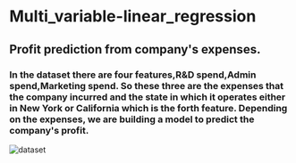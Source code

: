 # Multi_variable-linear_regression

## Profit prediction from company's expenses.

### In the dataset there are four features,R&D spend,Admin spend,Marketing spend. So these three are the expenses that the company incurred and the state in which it operates either in New York or California which is the forth feature. Depending on the expenses, we are building a model to predict the company's profit.

![dataset](https://user-images.githubusercontent.com/40026126/43657441-80c5ac90-9773-11e8-8aa3-0df3145d2572.PNG)

